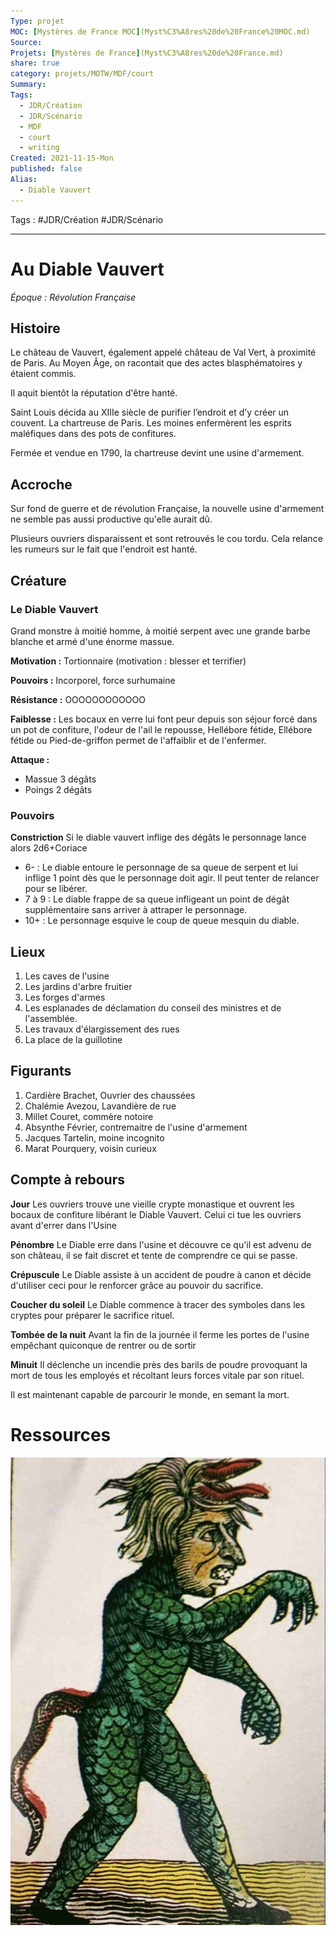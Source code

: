 ```yaml
---
Type: projet
MOC: [Mystères de France MOC](Myst%C3%A8res%20de%20France%20MOC.md)
Source:
Projets: [Mystères de France](Myst%C3%A8res%20de%20France.md)
share: true
category: projets/MOTW/MDF/court
Summary:
Tags:
  - JDR/Création
  - JDR/Scénario
  - MDF
  - court
  - writing
Created: 2021-11-15-Mon
published: false
Alias:
  - Diable Vauvert
---
```


Tags : #JDR/Création #JDR/Scénario 

***  

# Au Diable Vauvert

_Époque : Révolution Française_

## Histoire

Le château de Vauvert, également appelé château de Val Vert, à proximité de Paris. Au Moyen Âge, on racontait que des actes blasphématoires y étaient commis. 

Il aquit bientôt la réputation d'être hanté.

Saint Louis décida au XIIIe siècle de purifier l’endroit et d’y créer un couvent. La chartreuse de Paris. Les moines enfermèrent les esprits maléfiques dans des pots de confitures.

Fermée et vendue en 1790, la chartreuse devint une usine d'armement.

## Accroche
Sur fond de guerre et de révolution Française, la nouvelle usine d'armement ne semble pas aussi productive qu'elle aurait dû. 

Plusieurs ouvriers disparaissent et sont retrouvés le cou tordu. Cela relance les rumeurs sur le fait que l'endroit est hanté.

## Créature

### Le Diable Vauvert
Grand monstre à moitié homme, à moitié serpent avec une grande barbe blanche et armé d'une énorme massue.

**Motivation :** Tortionnaire (motivation : blesser et terrifier)

**Pouvoirs :** Incorporel, force surhumaine

**Résistance :** OOOOOOOOOOOO

**Faiblesse :** Les bocaux en verre lui font peur depuis son séjour forcé dans un pot de confiture, l'odeur de l'ail le repousse, Hellébore fétide, Ellébore fétide ou Pied-de-griffon permet de l'affaiblir et de l'enfermer.

**Attaque :** 
- Massue 3 dégâts
- Poings 2 dégâts

### Pouvoirs

**Constriction**
Si le diable vauvert inflige des dégâts le personnage lance alors 2d6+Coriace
- 6- : Le diable entoure le personnage de sa queue de serpent et lui inflige 1 point dès que le personnage doit agir. Il peut tenter de relancer pour se libérer.
- 7 à 9 : Le diable frappe de sa queue infligeant un point de dégât supplémentaire sans arriver à attraper le personnage.
- 10+ : Le personnage esquive le coup de queue mesquin du diable.


## Lieux
1. Les caves de l'usine
2. Les jardins d'arbre fruitier
3. Les forges d'armes
4. Les esplanades de déclamation du conseil des ministres et de l'assemblée.
5. Les travaux d'élargissement des rues
6. La place de la guillotine

## Figurants
1. Cardière Brachet, Ouvrier des chaussées
2. Chalémie Avezou, Lavandière de rue
3. Millet Couret, commère notoire
4. Absynthe Février, contremaitre de l'usine d'armement
5. Jacques Tartelin, moine incognito
6. Marat Pourquery, voisin curieux

## Compte à rebours

**Jour**
Les ouvriers trouve une vieille crypte monastique et ouvrent les bocaux de confiture libérant le Diable Vauvert. Celui ci tue les ouvriers avant d'errer dans l'Usine

**Pénombre**
Le Diable erre dans l'usine et découvre ce qu'il est advenu de son château, il se fait discret et tente de comprendre ce qui se passe. 

**Crépuscule**
Le Diable assiste à un accident de poudre à canon et décide d'utiliser ceci pour le renforcer grâce au pouvoir du sacrifice.

**Coucher du soleil**
Le Diable commence à tracer des symboles dans les cryptes pour préparer le sacrifice rituel.

**Tombée de la nuit**
Avant la fin de la journée il ferme les portes de l'usine empêchant quiconque de rentrer ou de sortir

**Minuit**
Il déclenche un incendie près des barils de poudre provoquant la mort de tous les employés et récoltant leurs forces vitale par son rituel.

Il est maintenant capable de parcourir le monde, en semant la mort.

# Ressources
![diable-vauvert.jpg](../../../../notes/diable-vauvert.jpg)
